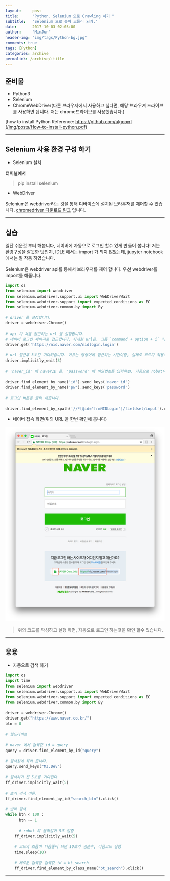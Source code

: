 ```yaml
---
layout:     post
title:      "Python. Selenium 으로 Crawling 하기 "
subtitle:   "Selenium 으로 슈퍼 크롤러 되기."
date:       2017-10-03 02:03:00
author:     "MinJun"
header-img: "img/tags/Python-bg.jpg"
comments: true
tags: [Python]
categories: archive
permalink: /archive/:title
---
```



## 준비물 

- Python3
- Selenium
- ChromeWebDriver(다른 브라우저에서 사용하고 싶다면, 해당 브라우져 드라이브를 사용하면 됩니다. 저는 chrome드라이브를 사용했습니다.)

[how to install Python Reference: https://github.com/ulgoon](/img/posts/How-to-install-python.pdf)

---

## Selenium 사용 환경 구성 하기

 - Selenium 설치
 
**터미널에서**
>
> pip install selenium 
> 

 - WebDriver

Selenium은 webdriver라는 것을 통해 디바이스에 설치된 브라우저를 제어할 수 있습니다. [chromedriver 다운로드 링크](https://sites.google.com/a/chromium.org/chromedriver/downloads) 입니다.

---

## 실습 

일단 쉬운것 부터 해봅니다, 네이버에 자동으로 로그인 할수 있게 만들어 봅니다! 저는 환경구성을 잘못한 탓인지, IDLE 에서는 import 가 되지 않았는데, jupyter notebook 에서는 잘 작동 하였습니다.

Selenium은 webdriver api를 통해서 브라우저를 제어 합니다. 우선 webdriver를 import를 해줍니다.

```python
import os
from selenium import webdriver
from selenium.webdriver.support.ui import WebDriverWait
from selenium.webdriver.support import expected_conditions as EC 
from selenium.webdriver.common.by import By

# driver 를 설정합니다.
driver = webdriver.Chrome()

# api 가 처음 접근하는 url 을 설정합니다.
# 네이버 로그인 페이지로 접근합니다. 자세한 url은, 크롬 `command + option + i` 키를 누르면 개발자 모드로 변경되어서, 사용하고 싶은 부분의 HTML을 긁어올수 있습니다.
driver.get('https://nid.naver.com/nidlogin.login')

# url 접근후 3초간 기다려줍니다. 이유는 명령어에 접근하는 시간이랑, 실제로 코드가 적용되는 시간이 차이가 있어서, 컴퓨터가 더 빠르면(?) 다음 명령어가 씹히는 경우도 있습니다.
driver.implicitly_wait(3)

# 'naver_id' 에 naverID 를, 'password' 에 비밀번호를 입력하면, 자동으로 robot이 입력을 해준다. 

driver.find_element_by_name('id').send_keys('naver_id')
driver.find_element_by_name('pw').send_keys('password')

# 로그인 버튼을 클릭 해줍니다.

driver.find_element_by_xpath('//*[@id="frmNIDLogin"]/fieldset/input').click()
```

- 네이버 접속 화면(위의 URL 을 한번 확인해 봅니다)
 
![screen](/img/posts/naverLogin.jpg)

> 위의 코드를 작성하고 실행 하면, 자동으로 로그인 하는것을 확인 할수 있습니다.

---

## 응용

- 자동으로 검색 하기 

```python
import os
import time
from selenium import webdriver
from selenium.webdriver.support.ui import WebDriverWait
from selenium.webdriver.support import expected_conditions as EC 
from selenium.webdriver.common.by import By

driver = webdriver.Chrome()
driver.get("https://www.naver.co.kr/")
btn = 0

# 웹드라이브

# naver 에서 검색값 id = query
query = driver.find_element_by_id("query") 
 
# 검색창에 적어 줍니다.  
query.send_keys("MJ.Dev") 

# 검색하기 전 5초를 기다린다 
ff_driver.implicitly_wait(5)

# 초기 검색 버튼.
ff_driver.find_element_by_id("search_btn").click()

# 반복 검색 
while btn < 100 :
	  btn += 1
	  
	  # robot 의 움직임이 5초 멈춤
    ff_driver.implicitly_wait(5)
    
    # 코드의 흐름이 다음줄이 되면 10초가 멈춘후, 다음코드 실행
    time.sleep(10)
    
    # 새로운 검색창 검색값 id = bt_search
    ff_driver.find_element_by_class_name("bt_search").click()
```

---
